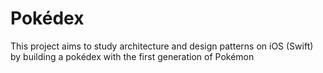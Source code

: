 # Pokédex
This project aims to study architecture and design patterns on iOS (Swift) by building a pokédex with the first generation of Pokémon
